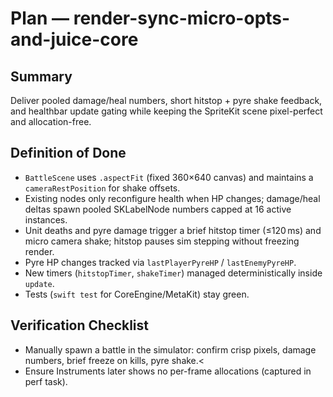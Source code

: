 # Plan — render-sync-micro-opts-and-juice-core

## Summary
Deliver pooled damage/heal numbers, short hitstop + pyre shake feedback, and healthbar update gating while keeping the SpriteKit scene pixel-perfect and allocation-free.

## Definition of Done
- `BattleScene` uses `.aspectFit` (fixed 360×640 canvas) and maintains a `cameraRestPosition` for shake offsets.
- Existing nodes only reconfigure health when HP changes; damage/heal deltas spawn pooled SKLabelNode numbers capped at 16 active instances.
- Unit deaths and pyre damage trigger a brief hitstop timer (≤120 ms) and micro camera shake; hitstop pauses sim stepping without freezing render.
- Pyre HP changes tracked via `lastPlayerPyreHP` / `lastEnemyPyreHP`.
- New timers (`hitstopTimer`, `shakeTimer`) managed deterministically inside `update`.
- Tests (`swift test` for CoreEngine/MetaKit) stay green.

## Verification Checklist
- Manually spawn a battle in the simulator: confirm crisp pixels, damage numbers, brief freeze on kills, pyre shake.<
- Ensure Instruments later shows no per-frame allocations (captured in perf task).
